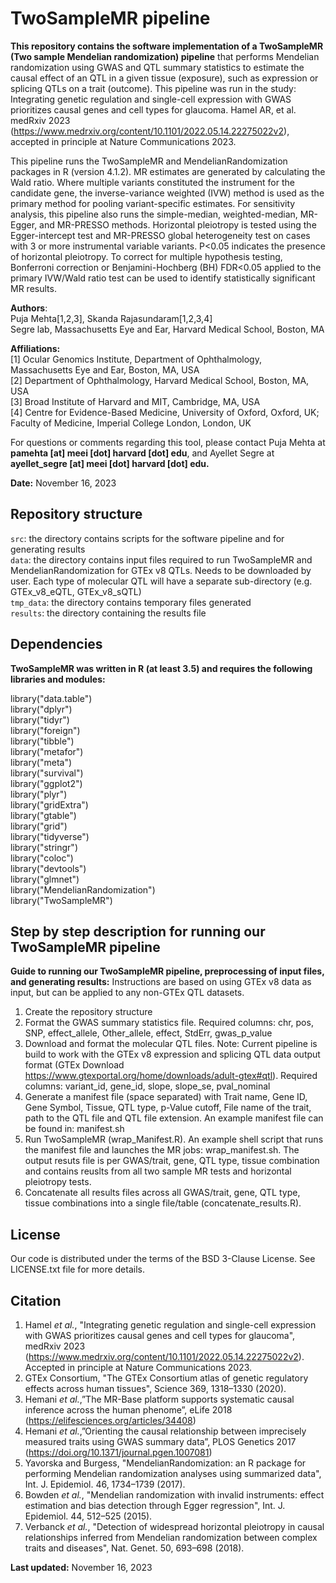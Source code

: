 # TwoSampleMR pipeline

**This repository contains the software implementation of a TwoSampleMR (Two sample Mendelian randomization) pipeline** that performs Mendelian randomization using GWAS and QTL summary statistics to estimate the causal effect of an QTL in a given tissue (exposure), such as expression or splicing QTLs on a trait (outcome). This pipeline was run in the study: Integrating genetic regulation and single-cell expression with GWAS prioritizes causal genes and cell types for glaucoma. Hamel AR, et al. medRxiv 2023 (https://www.medrxiv.org/content/10.1101/2022.05.14.22275022v2), accepted in principle at Nature Communications 2023.

This pipeline runs the TwoSampleMR and MendelianRandomization packages in R (version 4.1.2). MR estimates are generated by calculating the Wald ratio. Where multiple variants constituted the instrument for the candidate gene, the inverse-variance weighted (IVW) method is used as the primary method for pooling variant-specific estimates. For sensitivity analysis, this pipeline also runs the simple-median, weighted-median, MR-Egger, and MR-PRESSO methods. Horizontal pleiotropy is tested using the Egger-intercept test and MR-PRESSO global heterogeneity test on cases with 3 or more instrumental variable variants. P<0.05 indicates the presence of horizontal pleiotropy. To correct for multiple hypothesis testing, Bonferroni correction or Benjamini-Hochberg (BH) FDR<0.05 applied to the primary IVW/Wald ratio test can be used to identify statistically significant MR results.

**Authors**:<br/>
Puja Mehta[1,2,3], Skanda Rajasundaram[1,2,3,4]<br/>
Segre lab, Massachusetts Eye and Ear, Harvard Medical School, Boston, MA<br/>

**Affiliations:**<br/>
[1] Ocular Genomics Institute, Department of Ophthalmology, Massachusetts Eye and Ear, Boston, MA, USA<br/>
[2] Department of Ophthalmology, Harvard Medical School, Boston, MA, USA<br/>
[3] Broad Institute of Harvard and MIT, Cambridge, MA, USA<br/>
[4] Centre for Evidence-Based Medicine, University of Oxford, Oxford, UK; Faculty of Medicine, Imperial College London, London, UK<br/>

For questions or comments regarding this tool, please contact Puja Mehta at **pamehta [at] meei [dot] harvard [dot] edu**, and Ayellet Segre at **ayellet\_segre [at] meei [dot] harvard [dot] edu.**<br/>

**Date:** November 16, 2023

## Repository structure

``src``: the directory contains scripts for the software pipeline and for generating results<br/>
``data``: the directory contains input files required to run TwoSampleMR and MendelianRandomization for GTEx v8 QTLs. Needs to be downloaded by user. Each type of molecular QTL will have a separate sub-directory (e.g. GTEx_v8_eQTL, GTEx_v8_sQTL)<br/>
``tmp_data``: the directory contains temporary files generated<br/>
``results``: the directory containing the results file<br/>

## Dependencies

**TwoSampleMR was written in R (at least 3.5) and requires the following libraries and modules:**

library("data.table")<br/>
library("dplyr")<br/>
library("tidyr")<br/>
library("foreign")<br/>
library("tibble")<br/>
library("metafor")<br/>
library("meta")<br/>
library("survival")<br/>
library("ggplot2")<br/>
library("plyr")<br/>
library("gridExtra")<br/>
library("gtable")<br/>
library("grid")<br/>
library("tidyverse")<br/>
library("stringr")<br/>
library("coloc")<br/>
library("devtools")<br/>
library("glmnet")<br/>
library("MendelianRandomization")<br/>
library("TwoSampleMR")<br/>


## Step by step description for running our TwoSampleMR pipeline

**Guide to running our TwoSampleMR pipeline, preprocessing of input files, and generating results:**
Instructions are based on using GTEx v8 data as input, but can be applied to any non-GTEx QTL datasets.

1. Create the repository structure 
2. Format the GWAS summary statistics file. Required columns: chr, pos, SNP, effect_allele, Other_allele, effect, StdErr, gwas_p_value
3. Download and format the molecular QTL files. Note: Current pipeline is build to work with the GTEx v8 expression and splicing QTL data output format (GTEx Download https://www.gtexportal.org/home/downloads/adult-gtex#qtl). Required columns: variant_id, gene_id, slope, slope_se, pval_nominal
4. Generate a manifest file (space separated) with Trait name, Gene ID, Gene Symbol, Tissue, QTL type, p-Value cutoff, File name of the trait, path to the QTL file and QTL file extension. An example manifest file can be found in: manifest.sh
5. Run TwoSampleMR (wrap_Manifest.R). An example shell script that runs the manifest file and launches the MR jobs: wrap_manifest.sh.
The output resuts file is per GWAS/trait, gene, QTL type, tissue combination and contains reuslts from all two sample MR tests and horizontal pleiotropy tests.
6. Concatenate all results files across all GWAS/trait, gene,	QTL type, tissue combinations into a single file/table (concatenate_results.R).

## License
Our code is distributed under the terms of the BSD 3-Clause License. See LICENSE.txt file for more details.

## Citation
1. Hamel *et al.*, "Integrating genetic regulation and single-cell expression with GWAS prioritizes causal genes and cell types for glaucoma", medRxiv 2023 (https://www.medrxiv.org/content/10.1101/2022.05.14.22275022v2). Accepted in principle at Nature Communications 2023.<br/>
2. GTEx Consortium, "The GTEx Consortium atlas of genetic regulatory effects across human tissues", Science 369, 1318–1330 (2020).<br/>
3. Hemani *et al.*,”The MR-Base platform supports systematic causal inference across the human phenome”, eLife 2018 (https://elifesciences.org/articles/34408)<br/>
4. Hemani *et al.*,”Orienting the causal relationship between imprecisely measured traits using GWAS summary data”, PLOS Genetics 2017 (https://doi.org/10.1371/journal.pgen.1007081)<br/>
5. Yavorska and Burgess, "MendelianRandomization: an R package for performing Mendelian randomization analyses using summarized data", Int. J. Epidemiol. 46, 1734–1739 (2017).<br/>
6. Bowden *et al.*, "Mendelian randomization with invalid instruments: effect estimation and bias detection through Egger regression", Int. J. Epidemiol. 44, 512–525 (2015).<br/>
7. Verbanck *et al.*, "Detection of widespread horizontal pleiotropy in causal relationships inferred from Mendelian randomization between complex traits and diseases", Nat. Genet. 50, 693–698 (2018).<br/>

**Last updated:** November 16, 2023
